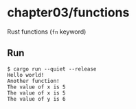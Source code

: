 # chapter03/functions

Rust functions (`fn` keyword)

## Run

```console
$ cargo run --quiet --release
Hello world!
Another function!
The value of x is 5
The value of x is 5
The value of y is 6
```
